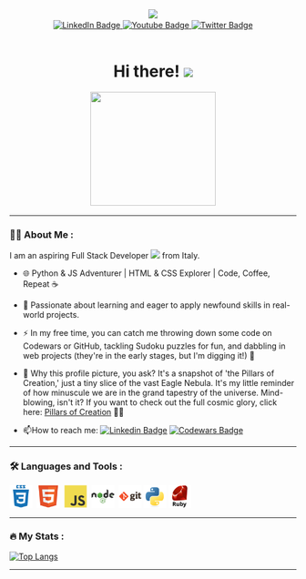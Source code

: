 
<div id="header" align="center"> 
  <img src="https://media.giphy.com/media/paTz7UZbPfTZFRYnnB/giphy.gif" width="100"/>
<div id="badges">
  <a href="https://www.linkedin.com/in/elena-pagano-24000075/" target="_blank">
    <img src="https://img.shields.io/badge/LinkedIn-blue?style=for-the-badge&logo=linkedin&logoColor=white" alt="LinkedIn Badge"/>
  </a>
  <a href="">
    <img src="https://img.shields.io/badge/YouTube-red?style=for-the-badge&logo=youtube&logoColor=white" alt="Youtube Badge"/>
  </a>
  <a href="">
    <img src="https://img.shields.io/badge/Twitter-blue?style=for-the-badge&logo=twitter&logoColor=white" alt="Twitter Badge"/>
  </a>
</div>
  <img src="https://komarev.com/ghpvc/?username=3le81&style=flat-square&color=blue" alt=""/>
  <h1>
  Hi there!
  <img src="https://media.giphy.com/media/hvRJCLFzcasrR4ia7z/giphy.gif" width="30px"/>
</h1>
</div>
<div align="center">
  <img src="https://media.giphy.com/media/R03zWv5p1oNSQd91EP/giphy.gif" width="220" height="200"/>
</div>

---

### :woman_technologist: About Me :

I am an aspiring Full Stack Developer <img src="https://media.giphy.com/media/WUlplcMpOCEmTGBtBW/giphy.gif" width="30"> from Italy.
- 🌐 Python & JS Adventurer | HTML & CSS Explorer | Code, Coffee, Repeat ☕

- 🔭 Passionate about learning and eager to apply newfound skills in real-world projects.

- :zap: In my free time, you can catch me throwing down some code on Codewars or GitHub, tackling Sudoku puzzles for fun, and dabbling in web projects (they're in the early stages, but I'm digging it!) 🚀
  
- :milky_way: Why this profile picture, you ask? It's a snapshot of 'the Pillars of Creation,' just a tiny slice of the vast Eagle Nebula. It's my little reminder of how minuscule we are in the grand tapestry of the universe. Mind-blowing, isn't it? If you want to check out the full cosmic glory, click here: <a href="https://helios-i.mashable.com/imagery/articles/0509s0LFjI8h26i2MESpRH7/hero-image.fill.size_1248x702.v1666283790.png" target="_blank">Pillars of Creation</a> 🌌✨

- :mailbox:How to reach me: [![Linkedin Badge](https://img.shields.io/badge/-3le81-blue?style=flat&logo=Linkedin&logoColor=white)](https://www.linkedin.com/in/elena-pagano-24000075/) [![Codewars Badge](https://www.codewars.com/users/3le81/badges/micro)](https://www.codewars.com/users/3le81)

---

### :hammer_and_wrench: Languages and Tools :

<div>
  <img src="https://github.com/devicons/devicon/blob/master/icons/css3/css3-plain-wordmark.svg"  title="CSS3" alt="CSS" width="40" height="40"/>&nbsp;
  <img src="https://github.com/devicons/devicon/blob/master/icons/html5/html5-original.svg" title="HTML5" alt="HTML" width="40" height="40"/>&nbsp;
  <img src="https://github.com/devicons/devicon/blob/master/icons/javascript/javascript-original.svg" title="JavaScript" alt="JavaScript" width="40" height="40"/>&nbsp; 
  <img src="https://github.com/devicons/devicon/blob/master/icons/nodejs/nodejs-original-wordmark.svg" title="NodeJS" alt="NodeJS" width="40" height="40"/>&nbsp;
  <img src="https://github.com/devicons/devicon/blob/master/icons/git/git-original-wordmark.svg" title="Git" **alt="Git" width="40" height="40"/>
  <img src="https://github.com/devicons/devicon/blob/master/icons/python/python-original.svg" title="Python" **alt="Python" width="40" height="40"/>
  <img src="https://github.com/devicons/devicon/blob/master/icons/ruby/ruby-original-wordmark.svg" title="Ruby" **alt="Ruby" width="40" height="40"/>
</div>

---

### :fire: My Stats :

[![Top Langs](https://github-readme-stats.vercel.app/api/top-langs/?username=3le81&layout=compact&theme=vision-friendly-dark)](https://github.com/anuraghazra/github-readme-stats)

---


